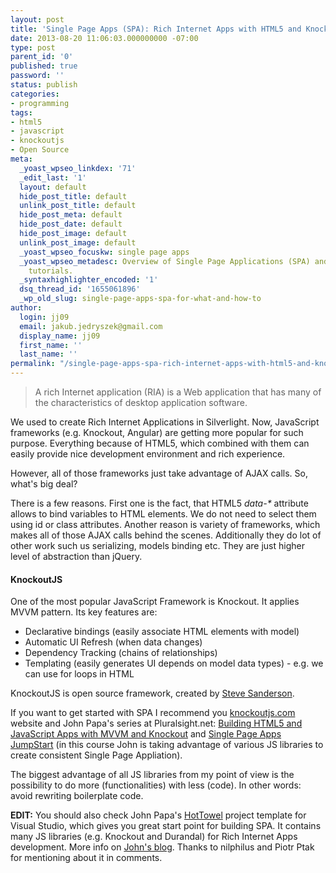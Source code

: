 ```yaml
---
layout: post
title: 'Single Page Apps (SPA): Rich Internet Apps with HTML5 and Knockout'
date: 2013-08-20 11:06:03.000000000 -07:00
type: post
parent_id: '0'
published: true
password: ''
status: publish
categories:
- programming
tags:
- html5
- javascript
- knockoutjs
- Open Source
meta:
  _yoast_wpseo_linkdex: '71'
  _edit_last: '1'
  layout: default
  hide_post_title: default
  unlink_post_title: default
  hide_post_meta: default
  hide_post_date: default
  hide_post_image: default
  unlink_post_image: default
  _yoast_wpseo_focuskw: single page apps
  _yoast_wpseo_metadesc: Overview of Single Page Applications (SPA) and recommended
    tutorials.
  _syntaxhighlighter_encoded: '1'
  dsq_thread_id: '1655061896'
  _wp_old_slug: single-page-apps-spa-for-what-and-how-to
author:
  login: jj09
  email: jakub.jedryszek@gmail.com
  display_name: jj09
  first_name: ''
  last_name: ''
permalink: "/single-page-apps-spa-rich-internet-apps-with-html5-and-knockout/"
---
```

<blockquote>A rich Internet application (RIA) is a Web application that has many of the characteristics of desktop application software.</p></blockquote>
<p>We used to create Rich Internet Applications in Silverlight. Now, JavaScript frameworks (e.g. Knockout, Angular) are getting more popular for such purpose. Everything because of HTML5, which combined with them can easily provide nice development environment and rich experience.</p>
<p>However, all of those frameworks just take advantage of AJAX calls. So, what's big deal? </p>
<p>There is a few reasons. First one is the fact, that HTML5 <em>data-*</em> attribute allows to bind variables to HTML elements. We do not need to select them using id or class attributes. Another reason is variety of frameworks, which makes all of those AJAX calls behind the scenes. Additionally they do lot of other work such us serializing, models binding etc. They are just higher level of abstraction than jQuery.</p>
<h4>KnockoutJS</h4>
<p>One of the most popular JavaScript Framework is Knockout. It applies MVVM pattern. Its key features are:</p>
<ul>
<li>Declarative bindings (easily associate HTML elements with model)</li>
<li>Automatic UI Refresh (when data changes)</li>
<li>Dependency Tracking (chains of relationships)</li>
<li>Templating (easily generates UI depends on model data types) - e.g. we can use for loops in HTML</li>
</ul>
<p>KnockoutJS is open source framework, created by <a href="http://blog.stevensanderson.com/">Steve Sanderson</a>.</p>
<p>If you want to get started with SPA I recommend you <a href="http://knockoutjs.com/">knockoutjs.com</a> website and John Papa's series at Pluralsight.net: <a href="http://pluralsight.com/training/courses/TableOfContents?courseName=knockout-mvvm"> Building HTML5 and JavaScript Apps with MVVM and Knockout</a> and <a href="http://pluralsight.com/training/courses/TableOfContents?courseName=single-page-apps-jumpstart"> Single Page Apps JumpStart</a> (in this course John is taking advantage of various JS libraries to create consistent Single Page Appliation). </p>
<p>The biggest advantage of all JS libraries from my point of view is the possibility to do more (functionalities) with less (code). In other words: avoid rewriting boilerplate code.</p>
<p><b>EDIT:</b> You should also check John Papa's <a href="http://www.johnpapa.net/hottowel/">HotTowel</a> project template for Visual Studio, which gives you great start point for building SPA. It contains many JS libraries (e.g. Knockout and Durandal) for Rich Internet Apps development. More info on <a href="http://www.johnpapa.net/hottowel/">John's blog</a>. Thanks to nilphilus and Piotr Ptak for mentioning about it in comments.</p>
